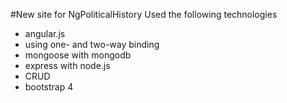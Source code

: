 #New site for NgPoliticalHistory
Used the following technologies 

* angular.js
* using one- and two-way binding
* mongoose with mongodb
* express with node.js
* CRUD
* bootstrap 4